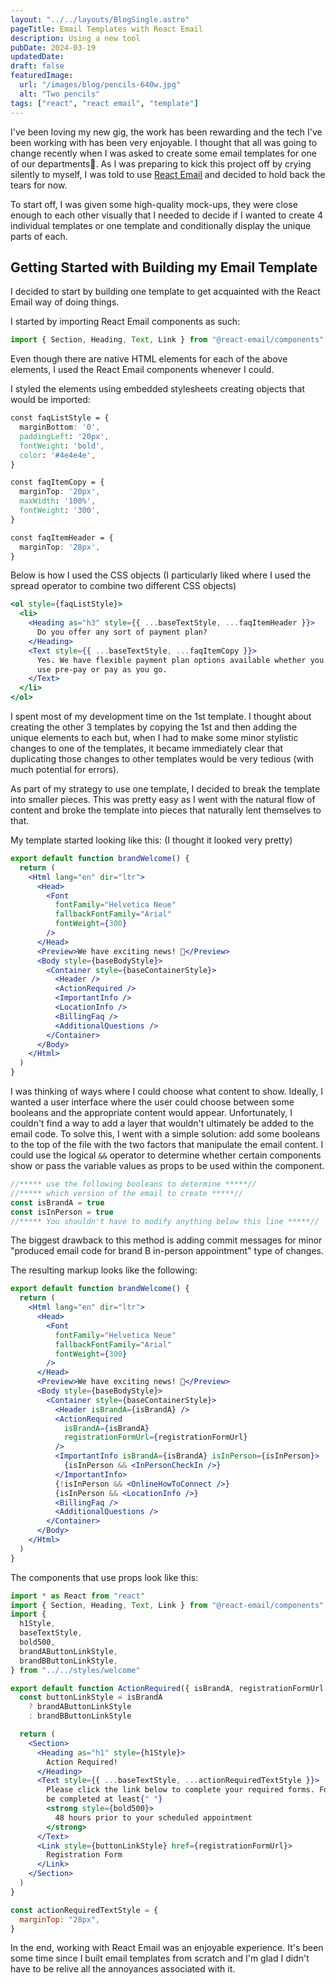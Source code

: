 ```yaml
---
layout: "../../layouts/BlogSingle.astro"
pageTitle: Email Templates with React Email
description: Using a new tool
pubDate: 2024-03-19
updatedDate:
draft: false
featuredImage:
  url: "/images/blog/pencils-640w.jpg"
  alt: "Two pencils"
tags: ["react", "react email", "template"]
---
```


I've been loving my new gig, the work has been rewarding and the tech I've been working with has been very enjoyable. I thought that all was going to change recently when I was asked to create some email templates for one of our departments😬. As I was preparing to kick this project off by crying silently to myself, I was told to use [React Email](https://react.email/) and decided to hold back the tears for now.

To start off, I was given some high-quality mock-ups, they were close enough to each other visually that I needed to decide if I wanted to create 4 individual templates or one template and conditionally display the unique parts of each.

## Getting Started with Building my Email Template

I decided to start by building one template to get acquainted with the React Email way of doing things.

I started by importing React Email components as such:

```jsx
import { Section, Heading, Text, Link } from "@react-email/components"
```

Even though there are native HTML elements for each of the above elements, I used the React Email components whenever I could.

I styled the elements using embedded stylesheets creating objects that would be imported:

```css
const faqListStyle = {
  marginBottom: '0',
  paddingLeft: '20px',
  fontWeight: 'bold',
  color: '#4e4e4e',
}

const faqItemCopy = {
  marginTop: '20px',
  maxWidth: '100%',
  fontWeight: '300',
}

const faqItemHeader = {
  marginTop: '28px',
}
```

Below is how I used the CSS objects (I particularly liked where I used the spread operator to combine two different CSS objects)

```jsx
<ol style={faqListStyle}>
  <li>
    <Heading as="h3" style={{ ...baseTextStyle, ...faqItemHeader }}>
      Do you offer any sort of payment plan?
    </Heading>
    <Text style={{ ...baseTextStyle, ...faqItemCopy }}>
      Yes. We have flexible payment plan options available whether you'd like to
      use pre-pay or pay as you go.
    </Text>
  </li>
</ol>
```

I spent most of my development time on the 1st template. I thought about creating the other 3 templates by copying the 1st and then adding the unique elements to each but, when I had to make some minor stylistic changes to one of the templates, it became immediately clear that duplicating those changes to other templates would be very tedious (with much potential for errors).

As part of my strategy to use one template, I decided to break the template into smaller pieces. This was pretty easy as I went with the natural flow of content and broke the template into pieces that naturally lent themselves to that.

My template started looking like this: (I thought it looked very pretty)

```jsx
export default function brandWelcome() {
  return (
    <Html lang="en" dir="ltr">
      <Head>
        <Font
          fontFamily="Helvetica Neue"
          fallbackFontFamily="Arial"
          fontWeight={300}
        />
      </Head>
      <Preview>We have exciting news! 🚀</Preview>
      <Body style={baseBodyStyle}>
        <Container style={baseContainerStyle}>
          <Header />
          <ActionRequired />
          <ImportantInfo />
          <LocationInfo />
          <BillingFaq />
          <AdditionalQuestions />
        </Container>
      </Body>
    </Html>
  )
}
```

I was thinking of ways where I could choose what content to show. Ideally, I wanted a user interface where the user could choose between some booleans and the appropriate content would appear. Unfortunately, I couldn't find a way to add a layer that wouldn't ultimately be added to the email code. To solve this, I went with a simple solution: add some booleans to the top of the file with the two factors that manipulate the email content. I could use the logical `&&` operator to determine whether certain components show or pass the variable values as props to be used within the component.

```jsx
//***** use the following booleans to determine *****//
//***** which version of the email to create *****//
const isBrandA = true
const isInPerson = true
//***** You shouldn't have to modify anything below this line *****//
```

The biggest drawback to this method is adding commit messages for minor "produced email code for brand B in-person appointment" type of changes.

The resulting markup looks like the following:

```jsx
export default function brandWelcome() {
  return (
    <Html lang="en" dir="ltr">
      <Head>
        <Font
          fontFamily="Helvetica Neue"
          fallbackFontFamily="Arial"
          fontWeight={300}
        />
      </Head>
      <Preview>We have exciting news! 🚀</Preview>
      <Body style={baseBodyStyle}>
        <Container style={baseContainerStyle}>
          <Header isBrandA={isBrandA} />
          <ActionRequired
            isBrandA={isBrandA}
            registrationFormUrl={registrationFormUrl}
          />
          <ImportantInfo isBrandA={isBrandA} isInPerson={isInPerson}>
            {isInPerson && <InPersonCheckIn />}
          </ImportantInfo>
          {!isInPerson && <OnlineHowToConnect />}
          {isInPerson && <LocationInfo />}
          <BillingFaq />
          <AdditionalQuestions />
        </Container>
      </Body>
    </Html>
  )
}
```

The components that use props look like this:

```jsx
import * as React from "react"
import { Section, Heading, Text, Link } from "@react-email/components"
import {
  h1Style,
  baseTextStyle,
  bold500,
  brandAButtonLinkStyle,
  brandBButtonLinkStyle,
} from "../../styles/welcome"

export default function ActionRequired({ isBrandA, registrationFormUrl }) {
  const buttonLinkStyle = isBrandA
    ? brandAButtonLinkStyle
    : brandBButtonLinkStyle

  return (
    <Section>
      <Heading as="h1" style={h1Style}>
        Action Required!
      </Heading>
      <Text style={{ ...baseTextStyle, ...actionRequiredTextStyle }}>
        Please click the link below to complete your required forms. Forms must
        be completed at least{" "}
        <strong style={bold500}>
          48 hours prior to your scheduled appointment
        </strong>
      </Text>
      <Link style={buttonLinkStyle} href={registrationFormUrl}>
        Registration Form
      </Link>
    </Section>
  )
}

const actionRequiredTextStyle = {
  marginTop: "28px",
}
```

In the end, working with React Email was an enjoyable experience. It's been some time since I built email templates from scratch and I'm glad I didn't have to be relive all the annoyances associated with it.

